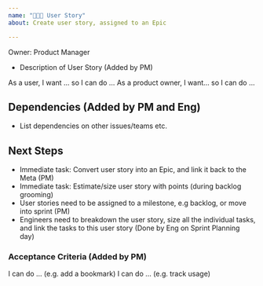 ```yaml
---
name: "👩🏻‍💻 User Story"
about: Create user story, assigned to an Epic

---
```

Owner: Product Manager

- Description of User Story (Added by PM)

As a user, I want … so I can do … 
As a product owner, I want… so I can do ...

## Dependencies (Added by PM and Eng)
- List dependencies on other issues/teams etc.

## Next Steps 
- Immediate task: Convert user story into an Epic, and link it back to the Meta  (PM)
- Immediate task: Estimate/size user story with points (during backlog grooming)
- User stories need to be assigned to a milestone, e.g backlog, or move into sprint (PM)
- Engineers need to breakdown the user story, size all the individual tasks, and link the tasks to this user story (Done by Eng on Sprint Planning day)

### Acceptance Criteria (Added by PM)

I can do …  (e.g. add a bookmark)
I can do …   (e.g. track usage)


